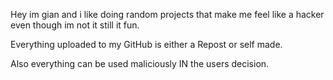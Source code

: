 Hey im gian and i like doing random projects that make me feel like a hacker even though im not it still it fun. 

Everything uploaded to my GitHub is either a Repost or self made.

Also everything can be used maliciously IN the users decision. 
